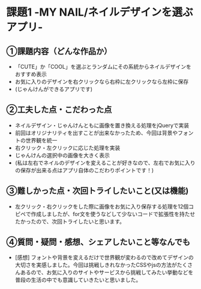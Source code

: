 # 課題1 -MY NAIL/ネイルデザインを選ぶアプリ-

## ①課題内容（どんな作品か）
- 「CUTE」か「COOL」を選ぶとランダムにその系統からネイルデザインをおすすめ表示
- お気に入りのデザインを右クリックなら右枠に左クリックなら左枠に保存
- (じゃんけんができるアプリです)

## ②工夫した点・こだわった点
- ネイルデザイン・じゃんけんともに画像を置き換える処理をjQueryで実装
- 前回はオリジナリティを出すことが出来なかったため、今回は背景やフォントの世界観を統一
- 右クリック・左クリックに応じた処理を実装
- じゃんけんの選択中の画像を大きく表示
- (私は左右でネイルのデザインを変えることが好きなので、左右でお気に入りの保存が出来る点はアプリ自体のこだわりポイントです！)

## ③難しかった点・次回トライしたいこと(又は機能)
- 左クリック・右クリックをした際に画像をお気に入り保存する処理を12個コピペで作成しましたが、for文を使うなどして少ないコードで拡張性を持たせたかったので、次回トライしたいと思います。

## ④質問・疑問・感想、シェアしたいこと等なんでも
- [感想] フォントや背景を変えるだけで世界観が変わるので改めてデザインの大切さを実感しました。今回は挑戦しきれなかったCSSやjsの方法がたくさんあるので、お気に入りのサイトやサービスから挑戦してみたい挙動などを普段の生活の中でも意識していきたいと思いました。
